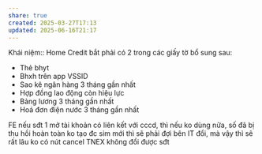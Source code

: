 ```yaml
---
share: true
created: 2025-03-27T17:13
updated: 2025-06-16T21:17
---
```

Khái niệm:: 
Home Credit bắt phải có 2 trong các giấy tờ bổ sung sau:
- Thẻ bhyt
- Bhxh trên app VSSID
- Sao kê ngân hàng 3 tháng gần nhất
- Hợp đồng lao động còn hiệu lực
- Bảng lương 3 tháng gần nhất
- Hoá đơn điện nước 3 tháng gần nhất

FE nếu sđt 1 mở tài khoản có liên kết với cccd, thì nếu ko dùng nữa, số đã bị thu hồi hoàn toàn ko tạo đc sim mới thì sẽ phải đợi bên IT đổi, mà vậy thì sẽ rất lâu
ko có nút cancel
TNEX không đổi được sđt
